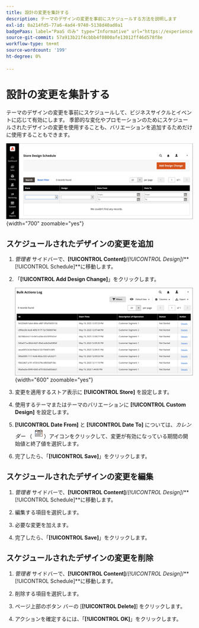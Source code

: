 ```yaml
---
title: 設計の変更を集計する
description: テーマのデザインの変更を事前にスケジュールする方法を説明します
exl-id: 0a214fd5-77a6-4ad4-9740-5138d40ad0a1
badgePaas: label="PaaS のみ" type="Informative" url="https://experienceleague.adobe.com/en/docs/commerce/user-guides/product-solutions" tooltip="Adobe Commerce on Cloud プロジェクト（Adobeが管理する PaaS インフラストラクチャ）およびオンプレミスプロジェクトにのみ適用されます。"
source-git-commit: 57a913b21f4cbbb4f0800afe13012ff46d578f8e
workflow-type: tm+mt
source-wordcount: '199'
ht-degree: 0%

---
```


# 設計の変更を集計する

テーマのデザインの変更を事前にスケジュールして、ビジネスサイクルとイベントに応じて有効にします。 季節的な変化やプロモーションのためにスケジュールされたデザインの変更を使用することも、バリエーションを追加するためだけに使用することもできます。

![ スケジュールされた設計の変更 ](./assets/design-schedule.png){width="700" zoomable="yes"}

## スケジュールされたデザインの変更を追加

1. _管理者_ サイドバーで、**[!UICONTROL Content]**/_[!UICONTROL Design]_/**[!UICONTROL Schedule]**に移動します。

1. 「**[!UICONTROL Add Design Change]**」をクリックします。

   ![ 新しいストア デザイン変更の設定 ](./assets/design-schedule-change-new.png){width="600" zoomable="yes"}

1. 変更を適用するストア表示に **[!UICONTROL Store]** を設定します。

1. 使用するテーマまたはテーマのバリエーションに **[!UICONTROL Custom Design]** を設定します。

1. **[!UICONTROL Date From]** と **[!UICONTROL Date To]** については、_カレンダー_ （![ カレンダーアイコン ](../assets/icon-calendar.png)）アイコンをクリックして、変更が有効になっている期間の開始値と終了値を選択します。

1. 完了したら、「**[!UICONTROL Save]**」をクリックします。

## スケジュールされたデザインの変更を編集

1. _管理者_ サイドバーで、**[!UICONTROL Content]**/_[!UICONTROL Design]_/**[!UICONTROL Schedule]**に移動します。

1. 編集する項目を選択します。

1. 必要な変更を加えます。

1. 完了したら、「**[!UICONTROL Save]**」をクリックします。

## スケジュールされたデザインの変更を削除

1. _管理者_ サイドバーで、**[!UICONTROL Content]**/_[!UICONTROL Design]_/**[!UICONTROL Schedule]**に移動します。

1. 削除する項目を選択します。

1. ページ上部のボタン バーの [**[!UICONTROL Delete]**] をクリックします。

1. アクションを確定するには、「**[!UICONTROL OK]**」をクリックします。
